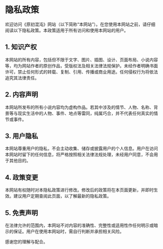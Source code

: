 # 隐私政策

欢迎访问《原初混沌》网站（以下简称“本网站”）。在您使用本网站之前，请仔细阅读以下隐私政策。本政策适用于所有访问和使用本网站的用户。

## 1. 知识产权


本网站的所有内容，包括但不限于文字、图片、插图、设计、页面布局、小说内容等，均为网站作者的原创作品，受版权法及相关法律法规保护。未经作者明确书面许可，禁止任何形式的转载、复制、引用、传播或商业用途。任何侵权行为将依法追究其法律责任。

## 2. 内容声明


本网站所发布的所有小说内容均为虚构作品。若其中涉及的情节、人物、名称、背景等与现实生活中的人物、事件、地点等雷同，纯属巧合，并不代表任何真实的情节或事件。

## 3. 用户隐私


本网站尊重用户的隐私，不会主动收集、储存或披露用户的个人信息。用户在访问本网站时留下的任何信息，将严格按照相关法律法规处理，未经用户同意，不会用于其他目的。

## 4. 政策变更


本网站有权随时对本隐私政策进行修改。修改后的政策将在本页面更新，并即时生效。建议用户定期查阅此页面，以了解最新的隐私政策。

## 5. 免责声明


在法律允许的范围内，本网站不对内容的准确性、完整性或适用性作任何明示或暗示的保证。用户在使用本网站时，需自行判断并承担相关风险。


感谢您的理解与配合。



